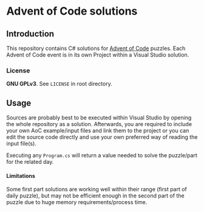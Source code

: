 # Advent of Code solutions

## Introduction
This repository contains C# solutions for [Advent of Code](https://adventofcode.com/) puzzles. Each Advent of Code event is in its own Project within a Visual Studio solution.

### License
**GNU GPLv3**. See `LICENSE` in root directory.

## Usage
Sources are probably best to be executed within Visual Studio by opening the whole repository as a solution. Afterwards, you are required to include your own AoC example/input files and link them to the project or you can edit the source code directly and use your own preferred way of reading the input file(s).

Executing any `Program.cs` will return a value needed to solve the puzzle/part for the related day.

#### Limitations
Some first part solutions are working well within their range (first part of daily puzzle), but may not be efficient enough in the second part of the puzzle due to huge memory requirements/process time.